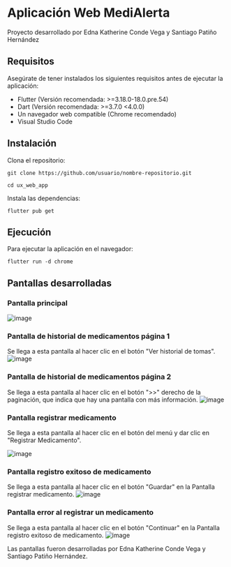 # Aplicación Web MediAlerta

Proyecto desarrollado por Edna Katherine Conde Vega y Santiago Patiño Hernández

## Requisitos

Asegúrate de tener instalados los siguientes requisitos antes de ejecutar la aplicación:
- Flutter (Versión recomendada: >=3.18.0-18.0.pre.54)
- Dart (Versión recomendada: >=3.7.0 <4.0.0)
- Un navegador web compatible (Chrome recomendado)
- Visual Studio Code

## Instalación
Clona el repositorio:

```git clone https://github.com/usuario/nombre-repositorio.git```

```cd ux_web_app```

Instala las dependencias:

```flutter pub get```
## Ejecución
Para ejecutar la aplicación en el navegador:

```flutter run -d chrome```

## Pantallas desarrolladas 
### Pantalla principal 
![image](https://github.com/user-attachments/assets/e9e1d3ad-42ec-4598-82b4-6611c8177559)

### Pantalla de historial de medicamentos página 1
Se llega a esta pantalla al hacer clic en el botón "Ver historial de tomas".
![image](https://github.com/user-attachments/assets/a963ddbb-98b3-4a52-9299-dc68910f9d87)


### Pantalla de historial de medicamentos página 2
Se llega a esta pantalla al hacer clic en el botón ">>" derecho de la paginación, que indica que hay una pantalla con más información.
![image](https://github.com/user-attachments/assets/e927827d-e687-42dc-970a-02444f1a427d)

### Pantalla registrar medicamento
Se llega a esta pantalla al hacer clic en el botón del menú y dar clic en "Registrar Medicamento".

![image](https://github.com/user-attachments/assets/1e1695e9-ed74-4c62-bfe9-40123adafdb5)

### Pantalla registro exitoso de medicamento
Se llega a esta pantalla al hacer clic en el botón "Guardar" en la Pantalla registrar medicamento.
![image](https://github.com/user-attachments/assets/2365c29c-29aa-448e-b927-53c65a037fda)

### Pantalla error al registrar un medicamento
Se llega a esta pantalla al hacer clic en el botón "Continuar" en la Pantalla registro exitoso de medicamento.
![image](https://github.com/user-attachments/assets/d5e5f418-4b2b-4291-8101-7aa541bb3f15)

Las pantallas fueron desarrolladas por Edna Katherine Conde Vega y Santiago Patiño Hernández.




